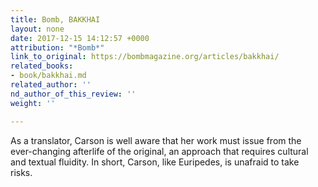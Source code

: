 ```yaml
---
title: Bomb, BAKKHAI
layout: none
date: 2017-12-15 14:12:57 +0000
attribution: "*Bomb*"
link_to_original: https://bombmagazine.org/articles/bakkhai/
related_books:
- book/bakkhai.md
related_author: ''
nd_author_of_this_review: ''
weight: ''

---
```

As a translator, Carson is well aware that her work must issue from the ever-changing afterlife of the original, an approach that requires cultural and textual fluidity. In short, Carson, like Euripedes, is unafraid to take risks. 
